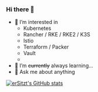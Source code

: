### Hi there 👋


- 🔭 I’m interested in
  -   Kubernetes
  -   Rancher / RKE / RKE2 / K3S
  -   Istio
  -   Terraform / Packer
  -   Vault
  -   
- 🌱 I’m ~~currently~~ always learning...
- 💬 Ask me about anything



[![erSitzt's GitHub stats](https://github-readme-stats.vercel.app/api?username=erSitzt&count_private=true&show_icons=true&theme=radical)](https://github.com/anuraghazra/github-readme-stats)

